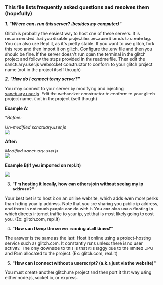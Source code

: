 ### This file lists frequently asked questions and resolves them (hopefully) 

***1. "Where can I run this server? (besides my computer)"***

Glitch is probably the easiest way to host one of these servers. It is recommended that you disable projectiles because it tends to create lag. You can also use Repl.it, as it's pretty stable. If you want to use glitch, fork this repo and then import it on glitch. Configure the .env file and then you should be fine. If the server doesn't run open the terminal in the glitch project and follow the steps provided in the readme file. Then edit the sanctuary.user.js websocket constructor to conform to your glitch project name (not in the project itself though)

***2. "How do I connect to my server?"***

You may connect to your server by modifying and injecting [sanctuary.user.js](https://github.com/Picoseconds/sanctuary/blob/master/sanctuary.user.js). Edit the websocket constructor to conform to your glitch project name. (not in the project itself though)


**Example A:**

**Before:*

_Un-modified sanctuary.user.js_ <br>
![](https://cdn.discordapp.com/attachments/452951686751977473/785663363404660736/Screenshot_2020_12_07_19_24_492x.png)


**After:**

_Modified sanctuary.user.js_ <br>
![](https://cdn.discordapp.com/attachments/452951686751977473/785669534207311882/Screenshot_2020_12_07_19_31_402x.png)

**Example B(if you imported on repl.it)**


![](https://cdn.discordapp.com/attachments/452951686751977473/785670425211699260/Screenshot_2020_12_07_19_51_172x.png)

                                                                                                                                                                        
3. **"I'm hosting it locally, how can others join without seeing my ip address?"**

Your best bet is to host it on an online website, which adds even more perks than hiding your ip address. Note that you are sharing you public ip address, and there 
is not much people can do with it. You can also use a floating ip which directs internet traffic to your ip, yet that is most likely going to cost you. (Ex: glitch.com, repl.it)

4. **"How can I keep the server running at all times?"**

The answer is the same as the last: Host it online using a project-hosting service such as glitch.com. It constantly runs unless there is no user activity. The only 
downside to this is that it is laggy due to the limited CPU and Ram allocated to the project. (Ex: glitch.com, repl.it)

5. **"How can I connect without a userscript? (a.k.a just via the website)"**

You must create another glitch.me project and then port it that way using either node.js, socket.io, or express.
